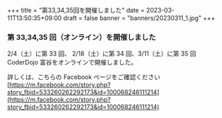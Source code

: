 +++
title = "第33,34,35回を開催しました"
date = 2023-03-11T13:50:35+09:00
draft = false
banner = "banners/20230311_1.jpg"
+++

### 第 33,34,35 回（オンライン）を開催しました

2/4（土）に第 33 回、 2/18（土）に第 34 回、3/11（土）に第 35 回 CoderDojo 富谷をオンラインで開催しました。

詳しくは、こちらの Facebook ページをご確認ください[https://m.facebook.com/story.php?story_fbid=533260262292173&id=100068246111214](https://m.facebook.com/story.php?story_fbid=533260262292173&id=100068246111214)
